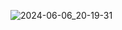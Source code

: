 ![2024-06-06_20-19-31](https://github.com/FTMFR/shapely/assets/89690674/9e8c8569-2c8b-401d-b26e-e6a1f115c7cd)
